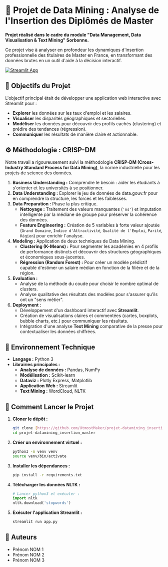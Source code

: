 # 🚀 Projet de Data Mining : Analyse de l'Insertion des Diplômés de Master

**Projet réalisé dans le cadre du module "Data Management, Data Visualisation & Text Mining" Sorbonne.**

Ce projet vise à analyser en profondeur les dynamiques d'insertion professionnelle des titulaires de Master en France, en transformant des données brutes en un outil d'aide à la décision interactif.

[![Streamlit App](https://static.streamlit.io/badges/streamlit_badge_black_white.svg)](LIEN_VERS_VOTRE_APP_STREAMLIT)  <!-- Mettez ici le lien si vous déployez l'app -->

## 🎯 Objectifs du Projet

L'objectif principal était de développer une application web interactive avec Streamlit pour :
- **Explorer** les données sur les taux d'emploi et les salaires.
- **Visualiser** les disparités géographiques et sectorielles.
- **Modéliser** les données pour découvrir des profils cachés (clustering) et prédire des tendances (régression).
- **Communiquer** les résultats de manière claire et actionnable.

## ⚙️ Méthodologie : CRISP-DM

Notre travail a rigoureusement suivi la méthodologie **CRISP-DM (Cross-Industry Standard Process for Data Mining)**, la norme industrielle pour les projets de science des données.

1.  **Business Understanding :** Comprendre le besoin : aider les étudiants à s'orienter et les universités à se positionner.
2.  **Data Understanding :** Explorer le jeu de données de data.gouv.fr pour en comprendre la structure, les forces et les faiblesses.
3.  **Data Preparation :** Phase la plus critique.
    - **Nettoyage :** Traitement des valeurs manquantes (`'ns'`) et imputation intelligente par la médiane de groupe pour préserver la cohérence des données.
    - **Feature Engineering :** Création de 5 variables à forte valeur ajoutée (`Grand Domaine`, `Indice d'Attractivité`, `Qualité de l'Emploi`, `Parité`, `Région`) pour enrichir l'analyse.
4.  **Modeling :** Application de deux techniques de Data Mining.
    - **Clustering (K-Means) :** Pour segmenter les académies en 4 profils de performance distincts et découvrir des structures géographiques et économiques sous-jacentes.
    - **Régression (Random Forest) :** Pour créer un modèle prédictif capable d'estimer un salaire médian en fonction de la filière et de la région.
5.  **Evaluation :**
    - Analyse de la méthode du coude pour choisir le nombre optimal de clusters.
    - Analyse qualitative des résultats des modèles pour s'assurer qu'ils ont un "sens métier".
6.  **Deployment :**
    - Développement d'un dashboard interactif avec **Streamlit**.
    - Création de visualisations claires et commentées (cartes, boxplots, bubble charts, etc.) pour communiquer les résultats.
    - Intégration d'une analyse **Text Mining** comparative de la presse pour contextualiser les données chiffrées.

## 🔧 Environnement Technique

- **Langage :** Python 3
- **Librairies principales :**
  - **Analyse de données :** Pandas, NumPy
  - **Modélisation :** Scikit-learn
  - **Dataviz :** Plotly Express, Matplotlib
  - **Application Web :** Streamlit
  - **Text Mining :** WordCloud, NLTK

## 🚀 Comment Lancer le Projet

1.  **Cloner le dépôt :**
    ```bash
    git clone [https://github.com/UtmostMaker/projet-datamining_insertion_master]
    cd projet-datamining_insertion_master
    ```
2.  **Créer un environnement virtuel :**
    ```bash
    python3 -m venv venv
    source venv/bin/activate
    ```
3.  **Installer les dépendances :**
    ```bash
    pip install -r requirements.txt
    ```
4.  **Télécharger les données NLTK :**
    ```python
    # Lancer python3 et exécuter :
    import nltk
    nltk.download('stopwords')
    ```
5.  **Exécuter l'application Streamlit :**
    ```bash
    streamlit run app.py
    ```

## 👥 Auteurs

- Prénom NOM 1
- Prénom NOM 2
- Prénom NOM 3
